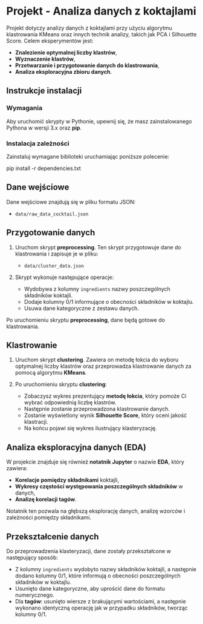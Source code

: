 # Projekt - Analiza danych z koktajlami

Projekt dotyczy analizy danych z koktajlami przy użyciu algorytmu klastrowania KMeans oraz innych technik analizy, takich jak PCA i Silhouette Score. Celem eksperymentów jest:

- **Znalezienie optymalnej liczby klastrów**,
- **Wyznaczenie klastrów**,
- **Przetwarzanie i przygotowanie danych do klastrowania**,
- **Analiza eksploracyjna zbioru danych**.

## Instrukcje instalacji

### Wymagania
Aby uruchomić skrypty w Pythonie, upewnij się, że masz zainstalowanego Pythona w wersji 3.x oraz **pip**.

### Instalacja zależności

Zainstaluj wymagane biblioteki uruchamiając poniższe polecenie:

pip install -r dependencies.txt

## Dane wejściowe

Dane wejściowe znajdują się w pliku formatu JSON:

- `data/raw_data_cocktail.json`

## Przygotowanie danych

1. Uruchom skrypt **preprocessing**. Ten skrypt przygotowuje dane do klastrowania i zapisuje je w pliku:

   - `data/cluster_data.json`

2. Skrypt wykonuje następujące operacje:
   - Wydobywa z kolumny `ingredients` nazwy poszczególnych składników koktajli.
   - Dodaje kolumny 0/1 informujące o obecności składników w koktajlu.
   - Usuwa dane kategoryczne z zestawu danych.

Po uruchomieniu skryptu **preprocessing**, dane będą gotowe do klastrowania.

## Klastrowanie

1. Uruchom skrypt **clustering**. Zawiera on metodę łokcia do wyboru optymalnej liczby klastrów oraz przeprowadza klastrowanie danych za pomocą algorytmu **KMeans**.

2. Po uruchomieniu skryptu **clustering**:
   - Zobaczysz wykres prezentujący **metodę łokcia**, który pomoże Ci wybrać odpowiednią liczbę klastrów.
   - Następnie zostanie przeprowadzona klastrowanie danych.
   - Zostanie wyświetlony wynik **Silhouette Score**, który oceni jakość klastracji.
   - Na końcu pojawi się wykres ilustrujący klasteryzację.

## Analiza eksploracyjna danych (EDA)

W projekcie znajduje się również **notatnik Jupyter** o nazwie **EDA**, który zawiera:
   - **Korelacje pomiędzy składnikami** koktajli,
   - **Wykresy częstości występowania poszczególnych składników** w danych,
   - **Analizę korelacji tagów**.

Notatnik ten pozwala na głębszą eksplorację danych, analizę wzorców i zależności pomiędzy składnikami.

## Przekształcenie danych

Do przeprowadzenia klasteryzacji, dane zostały przekształcone w następujący sposób:
   - Z kolumny `ingredients` wydobyto nazwy składników koktajli, a następnie dodano kolumny 0/1, które informują o obecności poszczególnych składników w koktajlu.
   - Usunięto dane kategoryczne, aby uprościć dane do formatu numerycznego.
   - Dla **tagów**: usunięto wiersze z brakującymi wartościami, a następnie wykonano identyczną operację jak w przypadku składników, tworząc kolumny 0/1.
